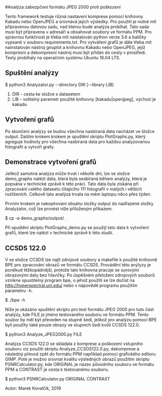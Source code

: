 #Analýza zabezpčení formátu JPEG 2000 proti poškození

Tento framework testuje různá nastavení komprese pomocí knihovny Kakadu nebo OpenJPEG
a srovnává jejich výsledky. Pro použití je nutné mít připravenou datovou sadu, nad kterou bude
analýza probíhat. Tato sada musí být připravena v adresáři a obsahovat soubory ve formátu
PPM. Pro správnou funkčnost je třeba mít naistalován python verze 3.6 a balíčky vypsané
v souboru requirements.txt. Pro vytváření grafů je dále třeba mít nainstalován nástroj gnuplot 
a knihovnu Kakadu nebo OpenJPEG, jejíž kompresní a dekompresní nástroj musí být přidán do
cesty v prostředí. Testy probíhaly na operačním systému Ubuntu 16.04 LTS.

## Spuštění analýzy

$ python3 Analyzator.py --directory DIR [--library LIB]

 1) DIR - cesta ke složce s datasetem
 2) LIB - volitelný parametr použité knihovny [kakadu|openjpeg], výchozí je kakadu
 
## Vytvoření grafů 

Po skončení analýzy se budou všechna nasbíraná data nacházet ve šložce output. Dalším krokem
krokem je spuštění skriptu PlotGraphs.py, který agreguje hodnoty pro všechna nasbíraná data
pro každou analyzovanou fotografii a vytvoří grafy.

## Demonstrace vytvoření grafů

Jelikož samotná analýza může trvat i několik dní, lze ve složce demo_graphs nalézt data,
která byla sesbíraná během analýzy, která je popsána v technické zprávě k této práci. Tato
data byla získána při zpracování celého datasetu čítajícího 111 fotografíí v malých i větších
rozlišeních. Celkově tato analýza trvala na mém laptopu něco přes týden.

Prvním krokem je nakopírování obsahu složky output do nadřazené složky Analyzator, což lze 
provést níže přiloženým příkazem.

$ cp -a demo_graphs/output/ .

Při spuštění skriptu PlotGraphs_demo.py se použijí tato data k vytvoření grafů, které lze
nalézt v technické zprávě k této studii.

## CCSDS 122.0

V se složce CCSDS lze najít zdrojové soubory a makefile k použité knihovně BPE pro 
zpracování obrazů ve formátu CCSDS. Provádění této anýlyzy je poněkud těžkopádnější, 
protože tato knihovna pracuje se surovými obrazovými daty bez hlavičky. Po úspěšném přeložení 
zdrojových souborů vznikne spustitelný program bpe, o jehož použití se lze dočíst na 
http://hyperspectral.unl.edu/ nebo v nápovědě programu použitím parametru -h.

$ ./bpe -h

Níže je ukázáno spuštění skriptu pro test formátu JPEG 2000 pro tuto část analýzy, kde FILE 
je jméno testovaného souboru ve formátu PPM. Tento soubor by měl být převeden na stupně šedi,
jelikož pro analýzu pomocí BPE byli použity také pouze obrazy ve stupních šedi kvůli CCSDS 122.0.

$ python3 Analyze_JPEG2000.py FILE

Analýza CCSDS 122.0 se skládala z komprese a poškození vstupního souboru viz použití skriptu 
Analyze_CCSDS122.0.py, dekomprese a následný převod zpět do formátu PPM například pomocí
grafického edtioru GIMP. Poté je možno srovnat kvalitu výsledných obrazů použitím skriptu 
PSNRCalculator.py, kde ORIGINAL je název původního souboru ve formátu PPM a CONTRAST
je cesta k testovanému souboru.

$ python3 PSNRCalculator.py ORIGINAL CONTRAST


Autor: Marek Kovalčík, 2019